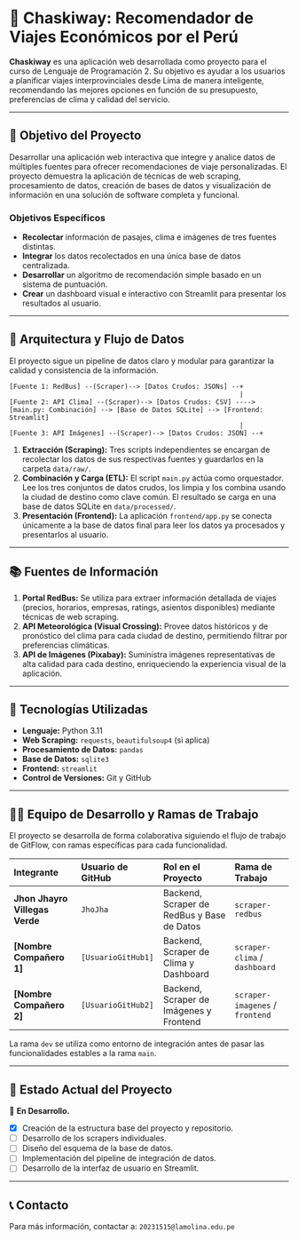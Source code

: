 # 🚌 Chaskiway: Recomendador de Viajes Económicos por el Perú

**Chaskiway** es una aplicación web desarrollada como proyecto para el curso de Lenguaje de Programación 2. Su objetivo es ayudar a los usuarios a planificar viajes interprovinciales desde Lima de manera inteligente, recomendando las mejores opciones en función de su presupuesto, preferencias de clima y calidad del servicio.

---

## 🎯 Objetivo del Proyecto

Desarrollar una aplicación web interactiva que integre y analice datos de múltiples fuentes para ofrecer recomendaciones de viaje personalizadas. El proyecto demuestra la aplicación de técnicas de web scraping, procesamiento de datos, creación de bases de datos y visualización de información en una solución de software completa y funcional.

### Objetivos Específicos
- **Recolectar** información de pasajes, clima e imágenes de tres fuentes distintas.
- **Integrar** los datos recolectados en una única base de datos centralizada.
- **Desarrollar** un algoritmo de recomendación simple basado en un sistema de puntuación.
- **Crear** un dashboard visual e interactivo con Streamlit para presentar los resultados al usuario.

---

## 🧱 Arquitectura y Flujo de Datos

El proyecto sigue un pipeline de datos claro y modular para garantizar la calidad y consistencia de la información.

```
[Fuente 1: RedBus] --(Scraper)--> [Datos Crudos: JSONs] --+
                                                          |
[Fuente 2: API Clima] --(Scraper)--> [Datos Crudos: CSV] ----> [main.py: Combinación] --> [Base de Datos SQLite] --> [Frontend: Streamlit]
                                                          |
[Fuente 3: API Imágenes] --(Scraper)--> [Datos Crudos: JSON] --+
```

1.  **Extracción (Scraping):** Tres scripts independientes se encargan de recolectar los datos de sus respectivas fuentes y guardarlos en la carpeta `data/raw/`.
2.  **Combinación y Carga (ETL):** El script `main.py` actúa como orquestador. Lee los tres conjuntos de datos crudos, los limpia y los combina usando la ciudad de destino como clave común. El resultado se carga en una base de datos SQLite en `data/processed/`.
3.  **Presentación (Frontend):** La aplicación `frontend/app.py` se conecta únicamente a la base de datos final para leer los datos ya procesados y presentarlos al usuario.

---

## 📚 Fuentes de Información

1.  **Portal RedBus:** Se utiliza para extraer información detallada de viajes (precios, horarios, empresas, ratings, asientos disponibles) mediante técnicas de web scraping.
2.  **API Meteorológica (Visual Crossing):** Provee datos históricos y de pronóstico del clima para cada ciudad de destino, permitiendo filtrar por preferencias climáticas.
3.  **API de Imágenes (Pixabay):** Suministra imágenes representativas de alta calidad para cada destino, enriqueciendo la experiencia visual de la aplicación.

---

## 🚀 Tecnologías Utilizadas

- **Lenguaje:** Python 3.11
- **Web Scraping:** `requests`, `beautifulsoup4` (si aplica)
- **Procesamiento de Datos:** `pandas`
- **Base de Datos:** `sqlite3`
- **Frontend:** `streamlit`
- **Control de Versiones:** Git y GitHub

---

## 👨‍💻 Equipo de Desarrollo y Ramas de Trabajo

El proyecto se desarrolla de forma colaborativa siguiendo el flujo de trabajo de GitFlow, con ramas específicas para cada funcionalidad.

| Integrante | Usuario de GitHub | Rol en el Proyecto | Rama de Trabajo |
| :--- | :--- | :--- | :--- |
| **Jhon Jhayro Villegas Verde** | `JhoJha` | Backend, Scraper de RedBus y Base de Datos | `scraper-redbus` |
| **[Nombre Compañero 1]** | `[UsuarioGitHub1]` | Backend, Scraper de Clima y Dashboard | `scraper-clima` / `dashboard` |
| **[Nombre Compañero 2]** | `[UsuarioGitHub2]` | Backend, Scraper de Imágenes y Frontend | `scraper-imagenes` / `frontend` |

La rama `dev` se utiliza como entorno de integración antes de pasar las funcionalidades estables a la rama `main`.

---

## 📌 Estado Actual del Proyecto

🚧 **En Desarrollo.**

- [X] Creación de la estructura base del proyecto y repositorio.
- [ ] Desarrollo de los scrapers individuales.
- [ ] Diseño del esquema de la base de datos.
- [ ] Implementación del pipeline de integración de datos.
- [ ] Desarrollo de la interfaz de usuario en Streamlit.

---

## 📞 Contacto

Para más información, contactar a: `20231515@lamolina.edu.pe`